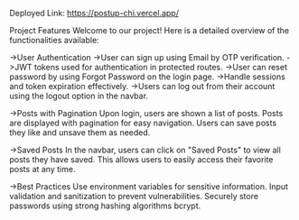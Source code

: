 Deployed Link: https://postup-chi.vercel.app/

Project Features
Welcome to our project! Here is a detailed overview of the functionalities available:

->User Authentication
    ->User can sign up using Email by OTP verification.
    ->JWT tokens used for authentication in protected routes.
    ->User can reset password by using Forgot Password on the login page.
    ->Handle sessions and token expiration effectively.
    ->Users can log out from their account using the logout option in the navbar.
    
->Posts with Pagination
    Upon login, users are shown a list of posts.
    Posts are displayed with pagination for easy navigation.
    Users can save posts they like and unsave them as needed.
    
->Saved Posts
    In the navbar, users can click on "Saved Posts" to view all posts they have saved.
    This allows users to easily access their favorite posts at any time.
    
->Best Practices
    Use environment variables for sensitive information.
    Input validation and sanitization to prevent vulnerabilities.
    Securely store passwords using strong hashing algorithms bcrypt.
